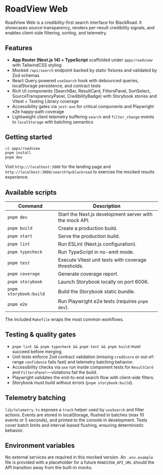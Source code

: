 # RoadView Web

RoadView Web is a credibility-first search interface for BlackRoad. It showcases source transparency, renders per-result
credibility signals, and enables client-side filtering, sorting, and telemetry.

## Features

- **App Router (Next.js 14) + TypeScript** scaffolded under `apps/roadview` with TailwindCSS styling
- Mocked `/api/search` endpoint backed by static fixtures and validated by Zod schemas
- React Query powered `useSearch` hook with debounced queries, localStorage persistence, and contract tests
- Rich UI components (SearchBar, ResultCard, FiltersPanel, SortSelect, SourceTransparencyPanel, CredibilityBadge) with
  Storybook stories and Vitest + Testing Library coverage
- Accessibility gates via `jest-axe` for critical components and Playwright e2e happy-path coverage
- Lightweight client telemetry buffering `search` and `filter_change` events to `localStorage` with batching semantics

## Getting started

```bash
cd apps/roadview
pnpm install
pnpm dev
```

Visit `http://localhost:3000` for the landing page and `http://localhost:3000/search?q=blackroad` to exercise the mocked
results experience.

## Available scripts

| Command              | Description                                             |
| -------------------- | ------------------------------------------------------- |
| `pnpm dev`           | Start the Next.js development server with the mock API. |
| `pnpm build`         | Create a production build.                              |
| `pnpm start`         | Serve the production build.                             |
| `pnpm lint`          | Run ESLint (Next.js configuration).                     |
| `pnpm typecheck`     | Run TypeScript in no-emit mode.                         |
| `pnpm test`          | Execute Vitest unit tests with coverage thresholds.     |
| `pnpm coverage`      | Generate coverage report.                               |
| `pnpm storybook`     | Launch Storybook locally on port 6006.                  |
| `pnpm storybook:build` | Build the Storybook static bundle.                    |
| `pnpm e2e`           | Run Playwright e2e tests (requires `pnpm dev`).         |

The included `Makefile` wraps the most common workflows.

## Testing & quality gates

- `pnpm lint && pnpm typecheck && pnpm test && pnpm build` must succeed before merging.
- Unit tests enforce Zod contract validation (missing `credScore` or out-of-range `confidence` fails fast) and
  telemetry batching behavior.
- Accessibility checks via `axe` run inside component tests for `ResultCard` and `FiltersPanel`—violations fail the
  build.
- Playwright validates the end-to-end search flow with client-side filters.
- Storybook must build without errors (`pnpm storybook:build`).

## Telemetry batching

`lib/telemetry.ts` exposes a `track` helper used by `useSearch` and filter actions. Events are stored in localStorage,
flushed in batches (max 10 events or 5 seconds), and printed to the console in development. Tests cover batch limits and
interval-based flushing, ensuring deterministic behavior.

## Environment variables

No external services are required in this mocked version. An `.env.example` file is provided with a placeholder for a
future `ROADVIEW_API_URL` should the API transition away from the built-in mocks.
